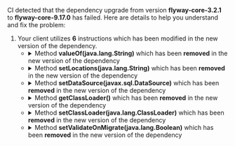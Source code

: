 CI detected that the dependency upgrade from version **flyway-core-3.2.1** to **flyway-core-9.17.0** has failed. Here are details to help you understand and fix the problem:
1. Your client utilizes **6** instructions which has been modified in the new version of the dependency.
   * <details>
        <summary>Method <b>valueOf(java.lang.String)</b> which has been <b>removed</b> in the new version of the dependency</summary>
            
        * <details>
          <summary>The failure is identified from the logs generated in the build process. </summary>
          
            *   >[[ERROR] /nem/nis/src/main/java/org/nem/specific/deploy/appconfig/NisAppConfig.java:[112,23] cannot find symbol](https://github.com/chains-project/breaking-good/actions/runs/8110103454/job/22166641300#step:4:2001)
            *   An error was detected in line 112 which is making use of an outdated API.
             ``` java
             112   java.lang.Boolean.valueOf(prop.getProperty("flyway.validate"));
            ```

          </details>
            
        To resolve this issue, there are alternative options available in the new version of the dependency that can replace the incompatible method currently used in the client. You can consider substituting the existing method with one of the following options provided by the new version of the dependency
        ``` java
        Event valueOf(String);
        ```
     </details>
   * <details>
        <summary>Method <b>setLocations(java.lang.String)</b> which has been <b>removed</b> in the new version of the dependency</summary>
            
        * <details>
          <summary>The failure is identified from the logs generated in the build process. </summary>
          
            *   >[[ERROR] /nem/nis/src/main/java/org/nem/specific/deploy/appconfig/NisAppConfig.java:[111,23] cannot find symbol](https://github.com/chains-project/breaking-good/actions/runs/8110103454/job/22166641300#step:4:1998)
            *   An error was detected in line 111 which is making use of an outdated API.
             ``` java
             111   flyway.setLocations(prop.getProperty("flyway.locations"));
            ```

          </details>
            
        To resolve this issue, there are alternative options available in the new version of the dependency that can replace the incompatible method currently used in the client. You can consider substituting the existing method with one of the following options provided by the new version of the dependency
        ``` java
        void setLocations(Location[]);
        ```
     </details>
   * <details>
        <summary>Method <b>setDataSource(javax.sql.DataSource)</b> which has been <b>removed</b> in the new version of the dependency</summary>
            
        * <details>
          <summary>The failure is identified from the logs generated in the build process. </summary>
          
            *   >[[ERROR] /nem/nis/src/main/java/org/nem/specific/deploy/appconfig/NisAppConfig.java:[109,23] cannot find symbol](https://github.com/chains-project/breaking-good/actions/runs/8110103454/job/22166641300#step:4:1992)
            *   An error was detected in line 109 which is making use of an outdated API.
             ``` java
             109   flyway.setDataSource(this.dataSource());
            ```

          </details>
            
        To resolve this issue, there are alternative options available in the new version of the dependency that can replace the incompatible method currently used in the client. You can consider substituting the existing method with one of the following options provided by the new version of the dependency
        ``` java
        void setDataSource(String,String,String);
        ```
     </details>
   * <details>
        <summary>Method <b>getClassLoader()</b> which has been <b>removed</b> in the new version of the dependency</summary>
            
        * <details>
          <summary>The failure is identified from the logs generated in the build process. </summary>
          
            *   >[[ERROR] /nem/nis/src/main/java/org/nem/specific/deploy/appconfig/NisAppConfig.java:[110,23] cannot find symbol](https://github.com/chains-project/breaking-good/actions/runs/8110103454/job/22166641300#step:4:1995)
            *   An error was detected in line 110 which is making use of an outdated API.
             ``` java
             110   org.nem.specific.deploy.appconfig.NisAppConfig.class.getClassLoader();
            ```

          </details>
            
        To address this incompatibility, there are 2 alternative options available in the new version of the dependency that can replace the incompatible method currently used in the client. You can consider substituting the existing method with one of the following options provided by the new version of the dependency:
        ``` java
        ClassLoader getClassLoader();
        ```
        ``` java
        ClassLoader getClassLoader();
        ```
     </details>
   * <details>
        <summary>Method <b>setClassLoader(java.lang.ClassLoader)</b> which has been <b>removed</b> in the new version of the dependency</summary>
            
        * <details>
          <summary>The failure is identified from the logs generated in the build process. </summary>
          
            *   >[[ERROR] /nem/nis/src/main/java/org/nem/specific/deploy/appconfig/NisAppConfig.java:[110,23] cannot find symbol](https://github.com/chains-project/breaking-good/actions/runs/8110103454/job/22166641300#step:4:1995)
            *   An error was detected in line 110 which is making use of an outdated API.
             ``` java
             110   flyway.setClassLoader(org.nem.specific.deploy.appconfig.NisAppConfig.class.getClassLoader());
            ```

          </details>
            
        To resolve this issue, there are alternative options available in the new version of the dependency that can replace the incompatible method currently used in the client. You can consider substituting the existing method with one of the following options provided by the new version of the dependency
        ``` java
        void setClassLoader(ClassLoader);
        ```
     </details>
   * <details>
        <summary>Method <b>setValidateOnMigrate(java.lang.Boolean)</b> which has been <b>removed</b> in the new version of the dependency</summary>
            
        * <details>
          <summary>The failure is identified from the logs generated in the build process. </summary>
          
            *   >[[ERROR] /nem/nis/src/main/java/org/nem/specific/deploy/appconfig/NisAppConfig.java:[112,23] cannot find symbol](https://github.com/chains-project/breaking-good/actions/runs/8110103454/job/22166641300#step:4:2001)
            *   An error was detected in line 112 which is making use of an outdated API.
             ``` java
             112   flyway.setValidateOnMigrate(java.lang.Boolean.valueOf(prop.getProperty("flyway.validate")));
            ```

          </details>
            
        To resolve this issue, there are alternative options available in the new version of the dependency that can replace the incompatible method currently used in the client. You can consider substituting the existing method with one of the following options provided by the new version of the dependency
        ``` java
        void setValidateOnMigrate(Boolean);
        ```
     </details>


